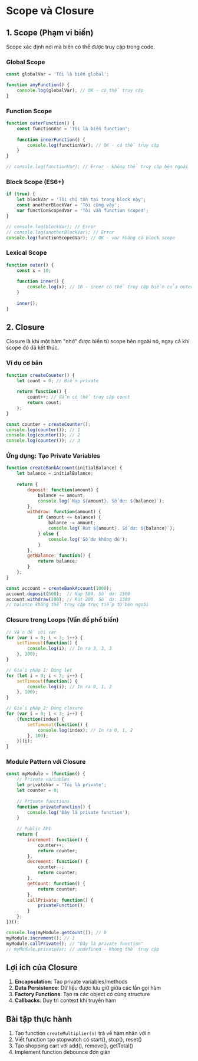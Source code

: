 # Scope và Closure

## 1. Scope (Phạm vi biến)

Scope xác định nơi mà biến có thể được truy cập trong code.

### Global Scope
```javascript
const globalVar = 'Tôi là biến global';

function anyFunction() {
    console.log(globalVar); // OK - có thể truy cập
}
```

### Function Scope
```javascript
function outerFunction() {
    const functionVar = 'Tôi là biến function';
    
    function innerFunction() {
        console.log(functionVar); // OK - có thể truy cập
    }
}

// console.log(functionVar); // Error - không thể truy cập bên ngoài
```

### Block Scope (ES6+)
```javascript
if (true) {
    let blockVar = 'Tôi chỉ tồn tại trong block này';
    const anotherBlockVar = 'Tôi cũng vậy';
    var functionScopedVar = 'Tôi vẫn function scoped';
}

// console.log(blockVar); // Error
// console.log(anotherBlockVar); // Error
console.log(functionScopedVar); // OK - var không có block scope
```

### Lexical Scope
```javascript
function outer() {
    const x = 10;
    
    function inner() {
        console.log(x); // 10 - inner có thể truy cập biến của outer
    }
    
    inner();
}
```

## 2. Closure

Closure là khi một hàm "nhớ" được biến từ scope bên ngoài nó, ngay cả khi scope đó đã kết thúc.

### Ví dụ cơ bản
```javascript
function createCounter() {
    let count = 0; // Biến private
    
    return function() {
        count++; // Vẫn có thể truy cập count
        return count;
    };
}

const counter = createCounter();
console.log(counter()); // 1
console.log(counter()); // 2
console.log(counter()); // 3
```

### Ứng dụng: Tạo Private Variables
```javascript
function createBankAccount(initialBalance) {
    let balance = initialBalance;
    
    return {
        deposit: function(amount) {
            balance += amount;
            console.log(`Nạp ${amount}. Số dư: ${balance}`);
        },
        withdraw: function(amount) {
            if (amount <= balance) {
                balance -= amount;
                console.log(`Rút ${amount}. Số dư: ${balance}`);
            } else {
                console.log('Số dư không đủ');
            }
        },
        getBalance: function() {
            return balance;
        }
    };
}

const account = createBankAccount(1000);
account.deposit(500);  // Nạp 500. Số dư: 1500
account.withdraw(200); // Rút 200. Số dư: 1300
// balance không thể truy cập trực tiếp từ bên ngoài
```

### Closure trong Loops (Vấn đề phổ biến)
```javascript
// Vấn đề với var
for (var i = 0; i < 3; i++) {
    setTimeout(function() {
        console.log(i); // In ra 3, 3, 3
    }, 100);
}

// Giải pháp 1: Dùng let
for (let i = 0; i < 3; i++) {
    setTimeout(function() {
        console.log(i); // In ra 0, 1, 2
    }, 100);
}

// Giải pháp 2: Dùng closure
for (var i = 0; i < 3; i++) {
    (function(index) {
        setTimeout(function() {
            console.log(index); // In ra 0, 1, 2
        }, 100);
    })(i);
}
```

### Module Pattern với Closure
```javascript
const myModule = (function() {
    // Private variables
    let privateVar = 'Tôi là private';
    let counter = 0;
    
    // Private functions
    function privateFunction() {
        console.log('Đây là private function');
    }
    
    // Public API
    return {
        increment: function() {
            counter++;
            return counter;
        },
        decrement: function() {
            counter--;
            return counter;
        },
        getCount: function() {
            return counter;
        },
        callPrivate: function() {
            privateFunction();
        }
    };
})();

console.log(myModule.getCount()); // 0
myModule.increment(); // 1
myModule.callPrivate(); // "Đây là private function"
// myModule.privateVar; // undefined - không thể truy cập
```

## Lợi ích của Closure

1. **Encapsulation**: Tạo private variables/methods
2. **Data Persistence**: Dữ liệu được lưu giữ giữa các lần gọi hàm
3. **Factory Functions**: Tạo ra các object có cùng structure
4. **Callbacks**: Duy trì context khi truyền hàm

## Bài tập thực hành

1. Tạo function `createMultiplier(n)` trả về hàm nhân với n
2. Viết function tạo stopwatch có start(), stop(), reset()
3. Tạo shopping cart với add(), remove(), getTotal()
4. Implement function debounce đơn giản
